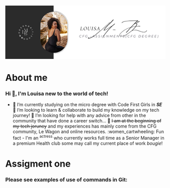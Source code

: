 ![Louisa's Banner][def]
# About me
### **Hi 👋, I'm Louisa new to the world of tech!**
- :dizzy: I’m currently studying on the micro degree with Code First Girls in ***SE***
:monocle_face: I’m looking to learn & collaborate to build my knowledge on my tech journey!
:black_heart: I’m looking for help with any advice from other in the community that have done a career switch...
:pinching_hand: ~~I am at the beginning of my tech joruney~~ and my experiences has mainly come from the CFG community, Le Wagon and online resources.
:women_cartwheeling: Fun fact - I'm an <sup>actress</sup> who currently works full time as a Senior Manager in a premium Health club some may call my current place of work _bougie_!

# Assigment one
### Please see examples of use of commands in Git:





[def]: @reallygreatsite.png